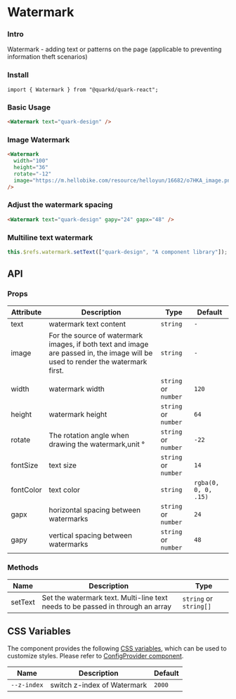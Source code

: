 # Watermark

### Intro

Watermark - adding text or patterns on the page (applicable to preventing information theft scenarios)

### Install

```tsx
import { Watermark } from "@quarkd/quark-react";
```

### Basic Usage

```html
<Watermark text="quark-design" />
```

### Image Watermark

```html
<Watermark
  width="100"
  height="36"
  rotate="-12"
  image="https://m.hellobike.com/resource/helloyun/16682/o7HKA_image.png?x-oss-process=image/quality,q_80"
/>
```

### Adjust the watermark spacing

```html
<Watermark text="quark-design" gapy="24" gapx="48" />
```

### Multiline text watermark

```js
this.$refs.watermark.setText(["quark-design", "A component library"]);
```

## API

### Props

| Attribute | Description                                                                                                                     | Type                 | Default              |
| --------- | ------------------------------------------------------------------------------------------------------------------------------- | -------------------- | -------------------- |
| text      | watermark text content                                                                                                          | `string`             | `-`                  |
| image     | For the source of watermark images, if both text and image are passed in, the image will be used to render the watermark first. | `string`             | `-`                  |
| width     | watermark width                                                                                                                 | `string` or `number` | `120`                |
| height    | watermark height                                                                                                                | `string` or `number` | `64`                 |
| rotate    | The rotation angle when drawing the watermark,unit °                                                                            | `string` or `number` | `-22`                |
| fontSize  | text size                                                                                                                       | `string` or `number` | `14`                 |
| fontColor | text color                                                                                                                      | `string`             | `rgba(0, 0, 0, .15)` |
| gapx      | horizontal spacing between watermarks                                                                                           | `string` or `number` | `24`                 |
| gapy      | vertical spacing between watermarks                                                                                             | `string` or `number` | `48`                 |

### Methods

| Name    | Description                                                                    | Type                   |
| ------- | ------------------------------------------------------------------------------ | ---------------------- |
| setText | Set the watermark text. Multi-line text needs to be passed in through an array | `string` or `string[]` |

## CSS Variables

The component provides the following [CSS variables](https://developer.mozilla.org/zh-CN/docs/Web/CSS/Using_CSS_custom_properties), which can be used to customize styles. Please refer to [ConfigProvider component](#/zh-CN/guide/theme).

| Name        | Description                 | Default |
| ----------- | --------------------------- | ------- |
| `--z-index` | switch z-index of Watermark | `2000`  |
